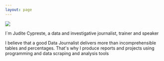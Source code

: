 ```yaml
---
layout: page
---
```


<img src="{{ '/assets/img/me.png' | prepend: site.baseurl }}" id="about-img">
<div id="describe-text">
<p>I´m Judite Cypreste, a data and investigative journalist, trainer and speaker</p>
</div>

<div id="describe-professional">
	<p>I believe that a good Data Journalist delivers more than incomprehensible tables and percentages. That's why I produce reports and projects using programming and data scraping and analysis tools</p>
</div>